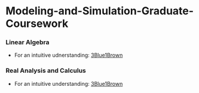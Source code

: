 # Modeling-and-Simulation-Graduate-Coursework

### Linear Algebra
- For an intuitive udnerstanding: [3Blue1Brown](https://www.youtube.com/playlist?list=PLZHQObOWTQDMsr9K-rj53DwVRMYO3t5Yr) 

### Real Analysis and Calculus
- For an intuitive understanding: [3Blue1Brown](https://www.youtube.com/playlist?list=PLZHQObOWTQDMsr9K-rj53DwVRMYO3t5Yr)
